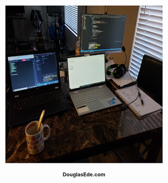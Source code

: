 <p align="center">
  <a href="https://github.com/Douglas4739/DouglasEde.com">
    <img src="./images/battlestation.jpg" alt="Logo" width="500" height="500">
  </a>
  <h3 align="center">DouglasEde.com</h3>
</p>
